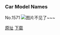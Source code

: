 ### Car Model Names
No.1571
![图片不见了~~~](https://imgs.xkcd.com/comics/car_model_names.png)

[原址](https://xkcd.com//1571) [下载](https://imgs.xkcd.com/comics/car_model_names.png)

